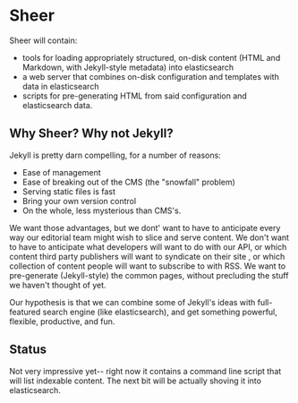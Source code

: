 Sheer
===================

Sheer will contain:

- tools for loading appropriately structured, on-disk content (HTML and Markdown, with Jekyll-style metadata) into elasticsearch
- a web server that combines on-disk configuration and templates with data in elasticsearch
- scripts for pre-generating HTML from said configuration and elasticsearch data.

Why Sheer? Why not Jekyll?
---------

Jekyll is pretty darn compelling, for a number of reasons:

- Ease of management
- Ease of breaking out of the CMS (the "snowfall" problem)
- Serving static files is fast
- Bring your own version control
- On the whole, less mysterious than CMS's.

We want those advantages, but we dont' want to have to anticipate every way our editorial team might wish to slice and serve content. 
We don't want to have to anticipate what developers will want to do with our API, or which content third party publishers will want to syndicate on their site
, or which collection of content people will want to subscribe to with RSS. 
We want to pre-generate (Jekyll-style) the common pages, without precluding the stuff we haven't thought of yet.

Our hypothesis is that we can combine some of Jekyll's ideas with full-featured search engine (like elasticsearch), and get something powerful, flexible, productive, and fun.

Status
------------

Not very impressive yet-- right now it contains a command line script that will list indexable content. The next bit will be actually shoving it into elasticsearch.

